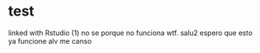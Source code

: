 # test
linked with Rstudio (1)
no se porque no funciona wtf. salu2
espero que esto ya funcione alv me canso